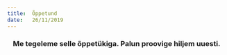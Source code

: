 ```yaml
---
title:  Õppetund
date:   26/11/2019
---
```


### <center>Me tegeleme selle õppetükiga. Palun proovige hiljem uuesti.</center>